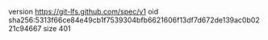 version https://git-lfs.github.com/spec/v1
oid sha256:5313f66ce84e49cb1f7539304bfb6621606f13df7d672de139ac0b0221c94667
size 401
